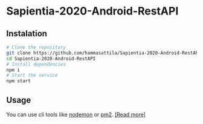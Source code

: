 # Sapientia-2020-Android-RestAPI

## Instalation

```sh
# Clone the repository
git clone https://github.com/hammasattila/Sapientia-2020-Android-RestAPI.git
cd Sapientia-2020-Android-RestAPI
# Install dependencies
npm i
# Start the service
npm start
```

## Usage

You can use cli tools like [nodemon](https://nodemon.io/) or [pm2](https://pm2.keymetrics.io/).
[[Read more]](../README.md)
